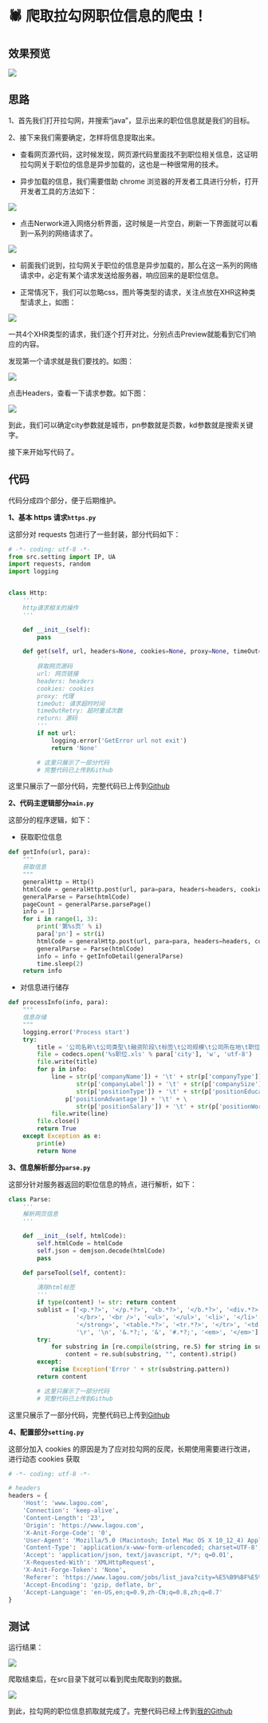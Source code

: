 # 🕷️ 爬取拉勾网职位信息的爬虫！

## 效果预览

![][7]

## 思路

1、首先我们打开拉勾网，并搜索“java”，显示出来的职位信息就是我们的目标。

2、接下来我们需要确定，怎样将信息提取出来。

* 查看网页源代码，这时候发现，网页源代码里面找不到职位相关信息，这证明拉勾网关于职位的信息是异步加载的，这也是一种很常用的技术。

* 异步加载的信息，我们需要借助 chrome 浏览器的开发者工具进行分析，打开开发者工具的方法如下：

![][1]

* 点击Nerwork进入网络分析界面，这时候是一片空白，刷新一下界面就可以看到一系列的网络请求了。

![][2]

* 前面我们说到，拉勾网关于职位的信息是异步加载的，那么在这一系列的网络请求中，必定有某个请求发送给服务器，响应回来的是职位信息。

* 正常情况下，我们可以忽略css，图片等类型的请求，关注点放在XHR这种类型请求上，如图：

![][3]

一共4个XHR类型的请求，我们逐个打开对比，分别点击Preview就能看到它们响应的内容。

发现第一个请求就是我们要找的。如图：

![][4]

点击Headers，查看一下请求参数。如下图：

![][5]

到此，我们可以确定city参数就是城市，pn参数就是页数，kd参数就是搜索关键字。

接下来开始写代码了。

## 代码

代码分成四个部分，便于后期维护。

**1、基本 https 请求`https.py`**

这部分对 requests 包进行了一些封装，部分代码如下：

```python
# -*- coding: utf-8 -*-
from src.setting import IP, UA
import requests, random
import logging


class Http:
    '''
    http请求相关的操作
    '''

    def __init__(self):
        pass

    def get(self, url, headers=None, cookies=None, proxy=None, timeOut=5, timeOutRetry=5):
        '''
        获取网页源码
        url: 网页链接
        headers: headers
        cookies: cookies
        proxy: 代理
        timeOut: 请求超时时间
        timeOutRetry: 超时重试次数
        return: 源码
        '''
        if not url:
            logging.error('GetError url not exit')
            return 'None'

		# 这里只展示了一部分代码
		# 完整代码已上传到Github
```

这里只展示了一部分代码，完整代码已上传到[Github](https://github.com/nnngu/LagouSpider)

**2、代码主逻辑部分`main.py`**

这部分的程序逻辑，如下：

* 获取职位信息

```python
def getInfo(url, para):
    """
    获取信息
    """
    generalHttp = Http()
    htmlCode = generalHttp.post(url, para=para, headers=headers, cookies=cookies)
    generalParse = Parse(htmlCode)
    pageCount = generalParse.parsePage()
    info = []
    for i in range(1, 3):
        print('第%s页' % i)
        para['pn'] = str(i)
        htmlCode = generalHttp.post(url, para=para, headers=headers, cookies=cookies)
        generalParse = Parse(htmlCode)
        info = info + getInfoDetail(generalParse)
        time.sleep(2)
    return info
```

* 对信息进行储存

```python
def processInfo(info, para):
    """
    信息存储
    """
    logging.error('Process start')
    try:
        title = '公司名称\t公司类型\t融资阶段\t标签\t公司规模\t公司所在地\t职位类型\t学历要求\t福利\t薪资\t工作经验\n'
        file = codecs.open('%s职位.xls' % para['city'], 'w', 'utf-8')
        file.write(title)
        for p in info:
            line = str(p['companyName']) + '\t' + str(p['companyType']) + '\t' + str(p['companyStage']) + '\t' + \
                   str(p['companyLabel']) + '\t' + str(p['companySize']) + '\t' + str(p['companyDistrict']) + '\t' + \
                   str(p['positionType']) + '\t' + str(p['positionEducation']) + '\t' + str(
                p['positionAdvantage']) + '\t' + \
                   str(p['positionSalary']) + '\t' + str(p['positionWorkYear']) + '\n'
            file.write(line)
        file.close()
        return True
    except Exception as e:
        print(e)
        return None
```

**3、信息解析部分`parse.py`**

这部分针对服务器返回的职位信息的特点，进行解析，如下：

```python
class Parse:
    '''
    解析网页信息
    '''

    def __init__(self, htmlCode):
        self.htmlCode = htmlCode
        self.json = demjson.decode(htmlCode)
        pass

    def parseTool(self, content):
        '''
        清除html标签
        '''
        if type(content) != str: return content
        sublist = ['<p.*?>', '</p.*?>', '<b.*?>', '</b.*?>', '<div.*?>', '</div.*?>',
                   '</br>', '<br />', '<ul>', '</ul>', '<li>', '</li>', '<strong>',
                   '</strong>', '<table.*?>', '<tr.*?>', '</tr>', '<td.*?>', '</td>',
                   '\r', '\n', '&.*?;', '&', '#.*?;', '<em>', '</em>']
        try:
            for substring in [re.compile(string, re.S) for string in sublist]:
                content = re.sub(substring, "", content).strip()
        except:
            raise Exception('Error ' + str(substring.pattern))
        return content

		# 这里只展示了一部分代码
		# 完整代码已上传到Github
```

这里只展示了一部分代码，完整代码已上传到[Github](https://github.com/nnngu/LagouSpider)

**4、配置部分`setting.py`**

这部分加入 cookies 的原因是为了应对拉勾网的反爬，长期使用需要进行改进，进行动态 cookies 获取

```python
# -*- coding: utf-8 -*-

# headers
headers = {
    'Host': 'www.lagou.com',
    'Connection': 'keep-alive',
    'Content-Length': '23',
    'Origin': 'https://www.lagou.com',
    'X-Anit-Forge-Code': '0',
    'User-Agent': 'Mozilla/5.0 (Macintosh; Intel Mac OS X 10_12_4) AppleWebKit/537.36 (KHTML, like Gecko) Chrome/63.0.3239.132 Safari/537.36',
    'Content-Type': 'application/x-www-form-urlencoded; charset=UTF-8',
    'Accept': 'application/json, text/javascript, */*; q=0.01',
    'X-Requested-With': 'XMLHttpRequest',
    'X-Anit-Forge-Token': 'None',
    'Referer': 'https://www.lagou.com/jobs/list_java?city=%E5%B9%BF%E5%B7%9E&cl=false&fromSearch=true&labelWords=&suginput=',
    'Accept-Encoding': 'gzip, deflate, br',
    'Accept-Language': 'en-US,en;q=0.9,zh-CN;q=0.8,zh;q=0.7'
}
```

## 测试

运行结果：

![][6]

爬取结束后，在src目录下就可以看到爬虫爬取到的数据。

![][7]

到此，拉勾网的职位信息抓取就完成了。完整代码已经上传到[我的Github](https://github.com/nnngu/LagouSpider)


  [1]: https://www.github.com/nnngu/FigureBed/raw/master/2018/2/3/1517604536071.jpg
  [2]: https://www.github.com/nnngu/FigureBed/raw/master/2018/2/3/1517604631241.jpg
  [3]: https://www.github.com/nnngu/FigureBed/raw/master/2018/2/3/1517605038140.jpg
  [4]: https://www.github.com/nnngu/FigureBed/raw/master/2018/2/3/1517605245280.jpg
  [5]: https://www.github.com/nnngu/FigureBed/raw/master/2018/2/3/1517605796162.jpg
  [6]: https://www.github.com/nnngu/FigureBed/raw/master/2018/2/3/1517607653279.jpg
  [7]: https://www.github.com/nnngu/FigureBed/raw/master/2018/2/3/1517607553153.jpg